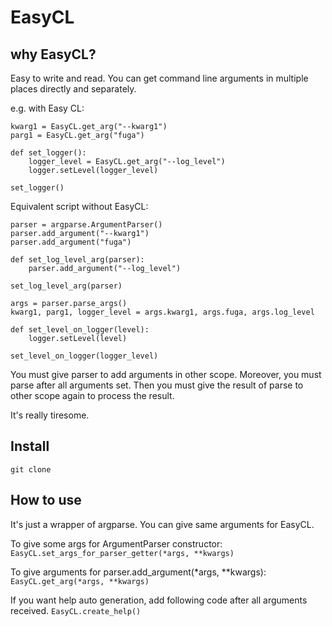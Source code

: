 # EasyCL

## why EasyCL?

Easy to write and read.
You can get command line arguments in multiple places directly and separately.

e.g. with Easy CL:
```
kwarg1 = EasyCL.get_arg("--kwarg1")
parg1 = EasyCL.get_arg("fuga")

def set_logger():
    logger_level = EasyCL.get_arg("--log_level")
    logger.setLevel(logger_level)

set_logger()
```


Equivalent script without EasyCL:
```
parser = argparse.ArgumentParser()
parser.add_argument("--kwarg1")
parser.add_argument("fuga")

def set_log_level_arg(parser):
    parser.add_argument("--log_level")

set_log_level_arg(parser)

args = parser.parse_args()
kwarg1, parg1, logger_level = args.kwarg1, args.fuga, args.log_level

def set_level_on_logger(level):
    logger.setLevel(level)

set_level_on_logger(logger_level)
```

You must give parser to add arguments in other scope.
Moreover, you must parse after all arguments set.
Then you must give the result of parse to other scope again to process the result.

It's really tiresome.


## Install
```git clone```

## How to use
It's just a wrapper of argparse. You can give same arguments for EasyCL.

To give some args for ArgumentParser constructor: 
```EasyCL.set_args_for_parser_getter(*args, **kwargs)```

To give arguments for parser.add_argument(*args, **kwargs):
```EasyCL.get_arg(*args, **kwargs)```

If you want help auto generation, add following code after all arguments received.
```EasyCL.create_help()```
